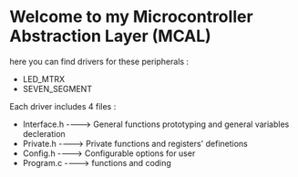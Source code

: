 # Welcome to my Microcontroller Abstraction Layer (MCAL)


here you can find drivers for these peripherals :

-  LED_MTRX 
-  SEVEN_SEGMENT 

Each driver includes 4 files :

- Interface.h  ---->     General functions prototyping and general variables decleration
- Private.h    ---->     Private functions and registers' definetions
- Config.h     ---->     Configurable options for user
- Program.c    ---->     functions and coding 
